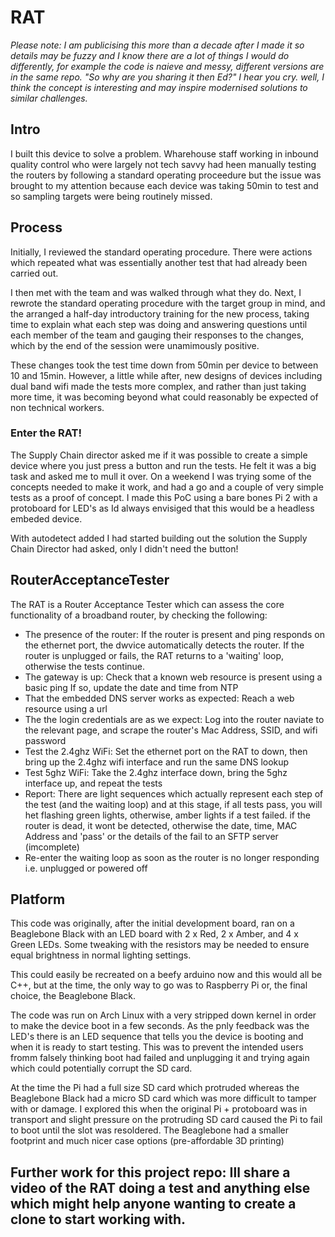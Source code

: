 # RAT 
*Please note: I am publicising this more than a decade after I made it so details may be fuzzy and I know there are a lot of things I would do differently, for example the code is naieve and messy, different versions are in the same repo. "So why are you sharing it then Ed?" I hear you cry. well, I think the concept is interesting and may inspire modernised solutions to similar challenges.*

## Intro
I built this device to solve a problem. Wharehouse staff working in inbound quality control who were largely not tech savvy had heen manually testing the routers by following a standard operating proceedure but the issue was brought to my attention because each device was taking 50min to test and so sampling targets were being routinely missed.

## Process 
Initially, I reviewed the standard operating procedure. There were actions which repeated what was essentially another test that had already been carried out.

I then met with the team and was walked through what they do. Next, I rewrote the standard operating procedure with the target group in mind, and the arranged a half-day introductory training for the new process, taking time to explain what each step was doing and answering questions until each member of the team and gauging their responses to the changes, which by the end of the session were unamimously positive.

These changes took the test time down from 50min per device to between 10 and 15min. However, a little while after, new designs of devices including dual band wifi made the tests more complex, and rather than just taking more time, it was becoming beyond what could reasonably be expected of non technical workers.

### Enter the RAT!

The Supply Chain director asked me if it was possible to create a simple device where you just press a button and run the tests. He felt it was a big task and asked me to mull it over. On a weekend I was trying some of the concepts needed to make it work, and had a go and a couple of very simple tests as a proof of concept. I made this PoC using a bare bones Pi 2 with a protoboard for LED's as Id always envisiged that this would be a headless embeded device.

With autodetect added I had started building out the solution the Supply Chain Director had asked, only I didn't need the button!



## RouterAcceptanceTester

The RAT is a Router Acceptance Tester which can assess the core functionality of a broadband router, by checking the following:
- The presence of the router:
  If the router is present and ping responds on the ethernet port, the dwvice automatically detects the router.
  If the router is unplugged or fails, the RAT returns to a 'waiting' loop, otherwise the tests continue.
- The gateway is up:
  Check that a known web resource is present using a basic ping
  If so, update the date and time from NTP
- That the embedded DNS server works as expected:
  Reach a web resource using a url
- The the login credentials are as we expect:
  Log into the router
  naviate to the relevant page, and scrape the router's Mac Address, SSID, and wifi password
- Test the 2.4ghz WiFi:
  Set the ethernet port on the RAT to down, then bring up the 2.4ghz wifi interface and run the same DNS lookup 
- Test 5ghz WiFi:
  Take the 2.4ghz interface down, bring the 5ghz interface up, and repeat the tests
- Report:
  There are light sequences which actually represent each step of the test (and the waiting loop) and at this stage, if all
  tests pass, you will het flashing green lights, otherwise, amber lights if a test failed. if the router is dead, it wont be    detected, otherwise the date, time, MAC Address and 'pass' or the details of the fail to an SFTP server (imcomplete)
- Re-enter the waiting loop as soon as the router is no longer responding i.e. unplugged or powered off

## Platform

This code was originally, after the initial development board, ran on a Beaglebone Black with an LED board with 2 x Red, 2 x Amber, and 4 x Green LEDs. Some tweaking with the resistors may be needed to ensure equal brightness in normal lighting settings. 

This could easily be recreated on a beefy arduino now and this would all be C++, but at the time, the only way to go was to Raspberry Pi or, the final choice, the Beaglebone Black. 

The code was run on Arch Linux with a very stripped down kernel in order to make the device boot in a few seconds. As the pnly feedback was the LED's there is an LED sequence that tells you the device is booting and when it is ready to start testing. This was to prevent the intended users fromm falsely thinking boot had failed and unplugging it and trying again which could potentially corrupt the SD card.

At the time the Pi had a full size SD card which protruded whereas the Beaglebone Black had a micro SD card which was more difficult to tamper with or damage. I explored this when the original Pi + protoboard was in transport and slight pressure on the protruding SD card caused the Pi to fail to boot until the slot was resoldered. The Beaglebone had a smaller footprint and much nicer case options (pre-affordable 3D printing)

## Further work for this project repo: Ill share a video of the RAT doing a test and anything else which might help anyone wanting to create a clone to start working with. 
